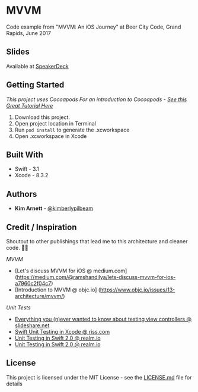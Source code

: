 # MVVM
Code example from "MVVM: An iOS Journey" at Beer City Code, Grand Rapids, June 2017

## Slides
Available at [SpeakerDeck](https://speakerdeck.com/kimberlyarnett/)


## Getting Started
*This project uses Cocoapods*
*For an introduction to Cocoapods - [See this Great Tutorial Here](https://www.youtube.com/watch?v=iEAjvNRdZa0)*
1. Download this project.
2. Open project location in Terminal
3. Run ```pod install``` to generate the .xcworkspace
4. Open .xcworkspace in Xcode

## Built With

* Swift - 3.1
* Xcode - 8.3.2

## Authors

* **Kim Arnett** - [@kimberlypilbeam](http://www.twitter.com/kimberlypilbeam)

## Credit / Inspiration

Shoutout to other publishings that lead me to this architecture and cleaner code. 🙌🏼

*MVVM*
* [Let's discuss MVVM for iOS @ medium.com] (https://medium.com/@ramshandilya/lets-discuss-mvvm-for-ios-a7960c2f04c7)
* [Introduction to MVVM @ objc.io] (https://www.objc.io/issues/13-architecture/mvvm/)


*Unit Tests*
* [Everything you (n)ever wanted to know about testing view controllers @ slideshare.net](https://www.slideshare.net/bgesiak/everything-you-never-wanted)
* [Swift Unit Testing in Xcode @ riss.com](http://riis.com/blog/swift-unit-testing-in-xcode/)
* [Unit Testing in Swift 2.0 @ realm.io](https://news.realm.io/news/jorge-ortiz-unit-testing-swift-2/)
* [Unit Testing in Swift 2.0 @ realm.io](https://news.realm.io/news/jorge-ortiz-unit-testing-swift-2/)

## License

This project is licensed under the MIT License - see the [LICENSE.md](LICENSE.md) file for details
